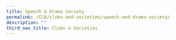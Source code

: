 ```yaml
---
title: Speech & Drama Society
permalink: /CCA/clubs-and-societies/speech-and-drama-society/
description: ""
third_nav_title: Clubs & Societies
---
```

